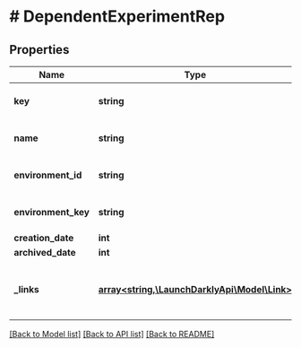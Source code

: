 # # DependentExperimentRep

## Properties

Name | Type | Description | Notes
------------ | ------------- | ------------- | -------------
**key** | **string** | The experiment key |
**name** | **string** | The experiment name |
**environment_id** | **string** | The environment ID |
**environment_key** | **string** | The environment key |
**creation_date** | **int** |  |
**archived_date** | **int** |  | [optional]
**_links** | [**array<string,\LaunchDarklyApi\Model\Link>**](Link.md) | The location and content type of related resources |

[[Back to Model list]](../../README.md#models) [[Back to API list]](../../README.md#endpoints) [[Back to README]](../../README.md)

